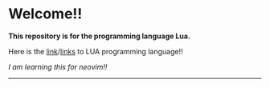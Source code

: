# Welcome!!

**This repository is for the programming language Lua.**

Here is the [link](https://www.youtube.com/playlist?list=PLYBJzqz8zpWavt37pA6NANJTGStIHpybU)/[links](https://www.youtube.com/playlist?list=PLxgtJR7f0RBKGid7F2dfv7qc-xWwSee2O) to LUA programming language!!

_I am learning this for neovim!!_

---
